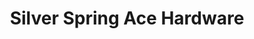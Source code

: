 ---
title: "Silver Spring Ace Hardware"
url: /silver-spring/silver-spring-ace-hardware/
shop: Baumarkt
---